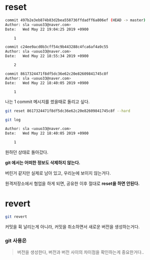 # reset

```sh
commit 497b2e3eb874b83d2bea558736ffdadff6a806ef (HEAD -> master)
Author: sla <uouo33@naver.com>
Date:   Wed May 22 19:04:25 2019 +0900

    1

commit c24ee9acd0b3cff54c9b443288c4fca6af4a9c55
Author: sla <uouo33@naver.com>
Date:   Wed May 22 18:55:34 2019 +0900

    2

commit 8617324471f8df5dc36e62c20e82609841745c8f
Author: sla <uouo33@naver.com>
Date:   Wed May 22 18:40:05 2019 +0900

    1
```

나는 1 commit 메시지를 썼을때로 돌리고 싶다. 

```sh
git reset 8617324471f8df5dc36e62c20e82609841745c8f --hard

git log
```

```sh
Author: sla <uouo33@naver.com>
Date:   Wed May 22 18:40:05 2019 +0900

    1
```

원하던 상태로 돌아갔다.

**git 에서는 어떠한 정보도 삭제하지 않는다.**

버린거 같지만 실제로 남아 있고, 우리눈에 보이지 않는거다.

원격저장소에서 협업을 하게 되면, 공유한 이후 절대로 **reset을 하면 안된다.**

# revert

```sh
git revert
```

커밋을 휙 날리는게 아니라, 커밋을 취소하면서 새로운 버전을 생성하는거다.

### git 사용은 

> 버전을 생성한다, 버전과 버전 사이의 차이점을 확인하는게 중요한거다..  

